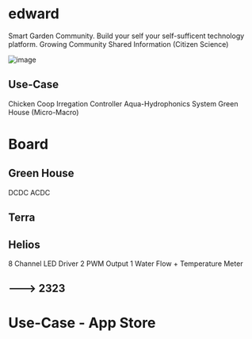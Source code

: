 # edward
Smart Garden Community. Build your self your self-sufficent technology platform. 
Growing Community
Shared Information (Citizen Science)

![image](https://github.com/alfredtorch/edward/assets/38537119/cfb90137-6b8a-41f8-953e-c9513412943e)

## Use-Case
Chicken Coop
Irregation Controller
Aqua-Hydrophonics System
Green House (Micro-Macro)

# Board

## Green House
DCDC
ACDC
## Terra

## Helios
8 Channel LED Driver
2 PWM Output
1 Water Flow + Temperature Meter


## ---> 2323



# Use-Case - App Store
